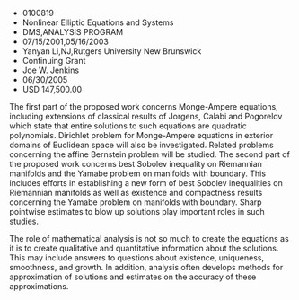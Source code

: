 
* 0100819
* Nonlinear Elliptic Equations and Systems
* DMS,ANALYSIS PROGRAM
* 07/15/2001,05/16/2003
* Yanyan Li,NJ,Rutgers University New Brunswick
* Continuing Grant
* Joe W. Jenkins
* 06/30/2005
* USD 147,500.00

The first part of the proposed work concerns Monge-Ampere equations, including
extensions of classical results of Jorgens, Calabi and Pogorelov which state
that entire solutions to such equations are quadratic polynomials. Dirichlet
problem for Monge-Ampere equations in exterior domains of Euclidean space will
also be investigated. Related problems concerning the affine Bernstein problem
will be studied. The second part of the proposed work concerns best Sobolev
inequality on Riemannian manifolds and the Yamabe problem on manifolds with
boundary. This includes efforts in establishing a new form of best Sobolev
inequalities on Riemannian manifolds as well as existence and compactness
results concerning the Yamabe problem on manifolds with boundary. Sharp
pointwise estimates to blow up solutions play important roles in such studies.

The role of mathematical analysis is not so much to create the equations as it
is to create qualitative and quantitative information about the solutions. This
may include answers to questions about existence, uniqueness, smoothness, and
growth. In addition, analysis often develops methods for approximation of
solutions and estimates on the accuracy of these approximations.


